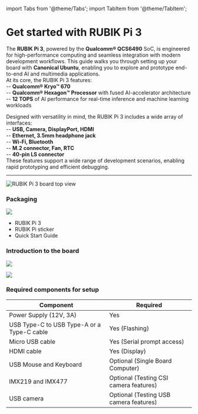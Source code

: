 import Tabs from '@theme/Tabs';
import TabItem from '@theme/TabItem';

# Get started with RUBIK Pi 3  

The **RUBIK Pi 3**, powered by the **Qualcomm® QCS6490** SoC, is engineered for high-performance computing and seamless integration with modern development workflows. This guide walks you through setting up your board with **Canonical Ubuntu**, enabling you to explore and prototype end-to-end AI and multimedia applications.  
At its core, the RUBIK Pi 3 features:  
-- **Qualcomm® Kryo™ 670**  
-- **Qualcomm® Hexagon™ Processor** with fused AI-accelerator architecture  
-- **12 TOPS** of AI performance for real-time inference and machine learning workloads  

Designed with versatility in mind, the RUBIK Pi 3 includes a wide array of interfaces:  
-- **USB, Camera, DisplayPort, HDMI**  
-- **Ethernet, 3.5mm headphone jack**  
-- **Wi-Fi, Bluetooth**  
-- **M.2 connector, Fan, RTC**  
-- **40-pin LS connector**  
These features support a wide range of development scenarios, enabling rapid prototyping and efficient debugging.      


-----------
![RUBIK Pi 3 board top view](./images/image.jpg)

### Packaging

![](./images/image-1.jpg)

* RUBIK Pi 3
* RUBIK Pi sticker
* Quick Start Guide

### Introduction to the board

![](./images/data-3.svg)

![](./images/image-2.jpg)

### Required components for setup
| Component | Required |
|-----------|--------------|
| Power Supply (12V, 3A) | Yes |
| USB Type-C to USB Type-A or a Type-C cable | Yes (Flashing) |
| Micro USB cable | Yes (Serial prompt access) |
| HDMI cable | Yes (Display) |
| USB Mouse and Keyboard | Optional (Single Board Computer) |
| IMX219 and IMX477 | Optional (Testing CSI camera features) |
| USB camera | Optional (Testing USB camera features) |

